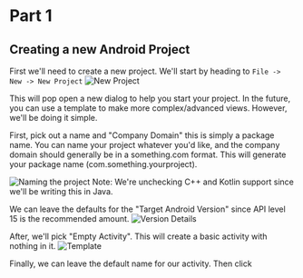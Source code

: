# Part 1
## Creating a new Android Project

First we'll need to create a new project. We'll start by heading to `File -> New -> New Project`
![New Project](https://i.imgur.com/phqFnvE.jpg)

This will pop open a new dialog to help you start your project. In the future, you can use a template to make more complex/advanced views. However, we'll be doing it simple.

First, pick out a name and "Company Domain" this is simply a package name. You can name your project whatever you'd like, and the company domain should generally be in a something.com format. This will generate your package name (com.something.yourproject).

![Naming the project](https://i.imgur.com/UO18M77.jpg)
Note: We're unchecking C++ and Kotlin support since we'll be writing this in Java.


We can leave the defaults for the "Target Android Version" since API level 15 is the recommended amount.
![Version Details](https://i.imgur.com/tF7VUKS.jpg)

After, we'll pick "Empty Activity". This will create a basic activity with nothing in it.
![Template](https://i.imgur.com/ySmEBV6.jpg)

Finally, we can leave the default name for our activity. Then click 
